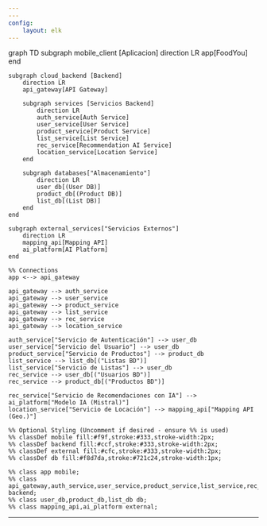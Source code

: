 ```yaml
---
---
config:
    layout: elk
---
```

graph TD
    subgraph mobile_client [Aplicacion]
        direction LR
        app[FoodYou]
    end

    subgraph cloud_backend [Backend]
        direction LR
        api_gateway[API Gateway]

        subgraph services [Servicios Backend]
            direction LR
            auth_service[Auth Service]
            user_service[User Service]
            product_service[Product Service]
            list_service[List Service]
            rec_service[Recommendation AI Service]
            location_service[Location Service]
        end

        subgraph databases["Almacenamiento"]
            direction LR
            user_db[(User DB)]
            product_db[(Product DB)]
            list_db[(List DB)]
        end
    end

    subgraph external_services["Servicios Externos"]
        direction LR
        mapping_api[Mapping API]
        ai_platform[AI Platform]
    end

    %% Connections
    app <--> api_gateway

    api_gateway --> auth_service
    api_gateway --> user_service
    api_gateway --> product_service
    api_gateway --> list_service
    api_gateway --> rec_service
    api_gateway --> location_service

    auth_service["Servicio de Autenticación"] --> user_db
    user_service["Servicio del Usuario"] --> user_db
    product_service["Servicio de Productos"] --> product_db
    list_service --> list_db[("Listas BD")]
    list_service["Servicio de Listas"] --> user_db
    rec_service --> user_db[("Usuarios BD")]
    rec_service --> product_db[("Productos BD")]

    rec_service["Servicio de Recomendaciones con IA"] --> ai_platform["Modelo IA (Mistral)"]
    location_service["Servicio de Locación"] --> mapping_api["Mapping API (Geo.)"]

    %% Optional Styling (Uncomment if desired - ensure %% is used)
    %% classDef mobile fill:#f9f,stroke:#333,stroke-width:2px;
    %% classDef backend fill:#ccf,stroke:#333,stroke-width:2px;
    %% classDef external fill:#cfc,stroke:#333,stroke-width:2px;
    %% classDef db fill:#f8d7da,stroke:#721c24,stroke-width:1px;

    %% class app mobile;
    %% class api_gateway,auth_service,user_service,product_service,list_service,rec_service,location_service backend;
    %% class user_db,product_db,list_db db;
    %% class mapping_api,ai_platform external;

---
